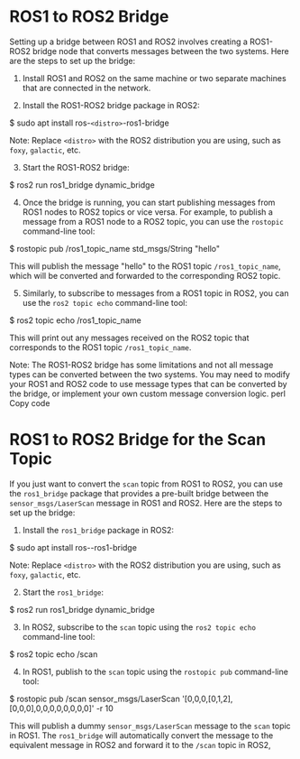 # ROS1 to ROS2 Bridge

Setting up a bridge between ROS1 and ROS2 involves creating a ROS1-ROS2 bridge node that converts messages between the two systems. Here are the steps to set up the bridge:

1. Install ROS1 and ROS2 on the same machine or two separate machines that are connected in the network.

2. Install the ROS1-ROS2 bridge package in ROS2:

$ sudo apt install ros-`<distro>`-ros1-bridge



Note: Replace `<distro>` with the ROS2 distribution you are using, such as `foxy`, `galactic`, etc.

3. Start the ROS1-ROS2 bridge:

$ ros2 run ros1_bridge dynamic_bridge



4. Once the bridge is running, you can start publishing messages from ROS1 nodes to ROS2 topics or vice versa. For example, to publish a message from a ROS1 node to a ROS2 topic, you can use the `rostopic` command-line tool:

$ rostopic pub /ros1_topic_name std_msgs/String "hello"



This will publish the message "hello" to the ROS1 topic `/ros1_topic_name`, which will be converted and forwarded to the corresponding ROS2 topic.

5. Similarly, to subscribe to messages from a ROS1 topic in ROS2, you can use the `ros2 topic echo` command-line tool:

$ ros2 topic echo /ros1_topic_name



This will print out any messages received on the ROS2 topic that corresponds to the ROS1 topic `/ros1_topic_name`.

Note: The ROS1-ROS2 bridge has some limitations and not all message types can be converted between the two systems. You may need to modify your ROS1 and ROS2 code to use message types that can be converted by the bridge, or implement your own custom message conversion logic.
perl
Copy code
# ROS1 to ROS2 Bridge for the Scan Topic

If you just want to convert the `scan` topic from ROS1 to ROS2, you can use the `ros1_bridge` package that provides a pre-built bridge between the `sensor_msgs/LaserScan` message in ROS1 and ROS2. Here are the steps to set up the bridge:

1. Install the `ros1_bridge` package in ROS2:

$ sudo apt install ros-<distro>-ros1-bridge


Note: Replace `<distro>` with the ROS2 distribution you are using, such as `foxy`, `galactic`, etc.

2. Start the `ros1_bridge`:

$ ros2 run ros1_bridge dynamic_bridge


3. In ROS2, subscribe to the `scan` topic using the `ros2 topic echo` command-line tool:

$ ros2 topic echo /scan


4. In ROS1, publish to the `scan` topic using the `rostopic pub` command-line tool:

$ rostopic pub /scan sensor_msgs/LaserScan '[0,0,0,[0,1,2],[0,0,0],0,0,0,0,0,0,0,0]' -r 10



This will publish a dummy `sensor_msgs/LaserScan` message to the `scan` topic in ROS1. The `ros1_bridge` will automatically convert the message to the equivalent message in ROS2 and forward it to the `/scan` topic in ROS2,
